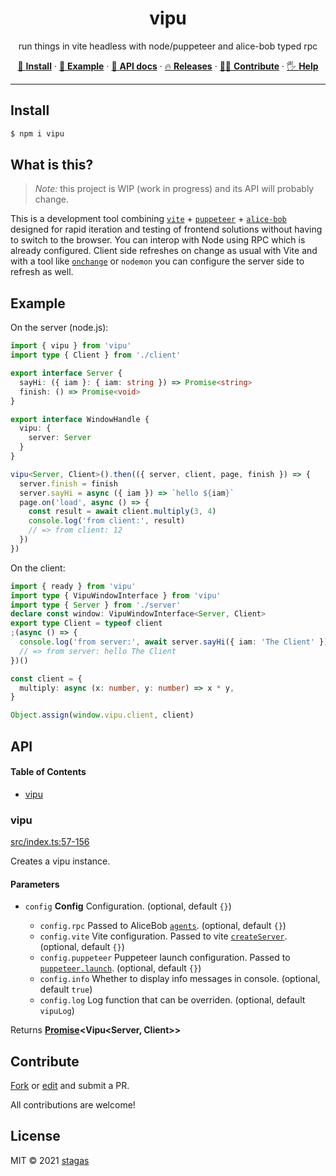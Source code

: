 <h1 align="center">vipu</h1>

<p align="center">
run things in vite headless with node/puppeteer and alice-bob typed rpc
</p>

<p align="center">
   <a href="#install">        🔧 <strong>Install</strong></a>
 · <a href="#example">        🧩 <strong>Example</strong></a>
 · <a href="#api">            📜 <strong>API docs</strong></a>
 · <a href="https://github.com/stagas/vipu/releases"> 🔥 <strong>Releases</strong></a>
 · <a href="#contribute">     💪🏼 <strong>Contribute</strong></a>
 · <a href="https://github.com/stagas/vipu/issues">   🖐️ <strong>Help</strong></a>
</p>

***

## Install

```sh
$ npm i vipu
```

## What is this?

> *Note:* this project is WIP (work in progress) and its API will probably change.

This is a development tool combining [`vite`](https://vitejs.dev/) + [`puppeteer`](https://pptr.dev/) + [`alice-bob`](https://github.com/stagas/alice-bob) designed for rapid iteration and testing of frontend solutions without having to switch to the browser. You can interop with Node using RPC which is already configured. Client side refreshes on change as usual with Vite and with a tool like [`onchange`](https://github.com/Qard/onchange) or `nodemon` you can configure the server side to refresh as well.

## Example

On the server (node.js):

```ts
import { vipu } from 'vipu'
import type { Client } from './client'

export interface Server {
  sayHi: ({ iam }: { iam: string }) => Promise<string>
  finish: () => Promise<void>
}

export interface WindowHandle {
  vipu: {
    server: Server
  }
}

vipu<Server, Client>().then(({ server, client, page, finish }) => {
  server.finish = finish
  server.sayHi = async ({ iam }) => `hello ${iam}`
  page.on('load', async () => {
    const result = await client.multiply(3, 4)
    console.log('from client:', result)
    // => from client: 12
  })
})
```

On the client:

```ts
import { ready } from 'vipu'
import type { VipuWindowInterface } from 'vipu'
import type { Server } from './server'
declare const window: VipuWindowInterface<Server, Client>
export type Client = typeof client
;(async () => {
  console.log('from server:', await server.sayHi({ iam: 'The Client' }))
  // => from server: hello The Client
})()

const client = {
  multiply: async (x: number, y: number) => x * y,
}

Object.assign(window.vipu.client, client)
```

## API

<!-- Generated by documentation.js. Update this documentation by updating the source code. -->

#### Table of Contents

*   [vipu](#vipu)

### vipu

[src/index.ts:57-156](https://github.com/stagas/vipu/blob/9b8a8ca85198f7978985e4fb45877e85d0f9de33/src/index.ts#L57-L156 "Source code on GitHub")

Creates a vipu instance.

#### Parameters

*   `config` **Config** Configuration.&#x20;(optional, default `{}`)

    *   `config.rpc`  Passed to AliceBob [`agents`](https://github.com/stagas/alice-bob/#agents).&#x20;(optional, default `{}`)
    *   `config.vite`  Vite configuration. Passed to vite [`createServer`](https://vitejs.dev/guide/api-javascript.html#createserver).&#x20;(optional, default `{}`)
    *   `config.puppeteer`  Puppeteer launch configuration. Passed to [`puppeteer.launch`](https://pptr.dev/#?product=Puppeteer\&version=v11.0.0\&show=api-puppeteerlaunchoptions).&#x20;(optional, default `{}`)
    *   `config.info`  Whether to display info messages in console.&#x20;(optional, default `true`)
    *   `config.log`  Log function that can be overriden.&#x20;(optional, default `vipuLog`)

Returns **[Promise](https://developer.mozilla.org/docs/Web/JavaScript/Reference/Global_Objects/Promise)\<Vipu\<Server, Client>>**&#x20;

## Contribute

[Fork](https://github.com/stagas/vipu/fork) or
[edit](https://github.dev/stagas/vipu) and submit a PR.

All contributions are welcome!

## License

MIT © 2021
[stagas](https://github.com/stagas)

